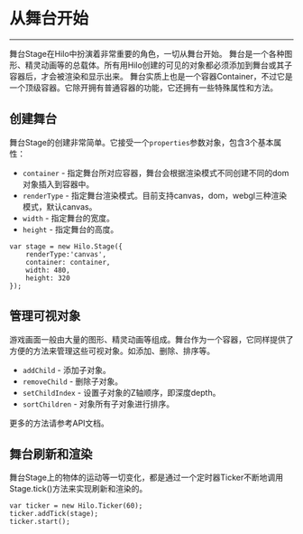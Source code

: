 # 从舞台开始
---

舞台Stage在Hilo中扮演着非常重要的角色，一切从舞台开始。
舞台是一个各种图形、精灵动画等的总载体。所有用Hilo创建的可见的对象都必须添加到舞台或其子容器后，才会被渲染和显示出来。
舞台实质上也是一个容器Container，不过它是一个顶级容器。它除开拥有普通容器的功能，它还拥有一些特殊属性和方法。

## 创建舞台

舞台Stage的创建非常简单。它接受一个`properties`参数对象，包含3个基本属性：

* `container` - 指定舞台所对应容器，舞台会根据渲染模式不同创建不同的dom对象插入到容器中。
* `renderType` - 指定舞台渲染模式。目前支持canvas，dom，webgl三种渲染模式，默认canvas。
* `width` - 指定舞台的宽度。
* `height` - 指定舞台的高度。

```
var stage = new Hilo.Stage({
    renderType:'canvas',
    container: container,
    width: 480,
    height: 320
});
```

## 管理可视对象

游戏画面一般由大量的图形、精灵动画等组成。舞台作为一个容器，它同样提供了方便的方法来管理这些可视对象。如添加、删除、排序等。

* `addChild` - 添加子对象。
* `removeChild` - 删除子对象。
* `setChildIndex` - 设置子对象的Z轴顺序，即深度depth。
* `sortChildren` - 对象所有子对象进行排序。

更多的方法请参考API文档。


## 舞台刷新和渲染

舞台Stage上的物体的运动等一切变化，都是通过一个定时器Ticker不断地调用Stage.tick()方法来实现刷新和渲染的。

```
var ticker = new Hilo.Ticker(60);
ticker.addTick(stage);
ticker.start();
```